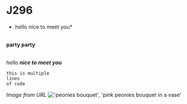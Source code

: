 # J296
* hello nice to meet you*

<br> **party party**

<br> *hello **nice to meet you***

```
this is multiple
lines
of code
```

*Image from URL*
!['peonies bouquet', 'pink peonies bouquet in a vase'](https://dy1yydbfzm05w.cloudfront.net/media/catalog/product/cache/39b52c4cabb46819553175347e38b212/f/a/famingo_peony_vase.jpg)

